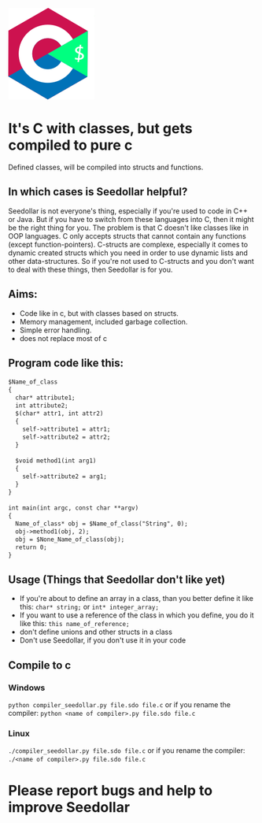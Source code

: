 ![Seedollar Logo](Logo.png)
# It's C with classes, but gets compiled to pure c
Defined classes, will be compiled into structs and functions.

## In which cases is Seedollar helpful?
Seedollar is not everyone's thing, especially if you're used to code in C++ or Java.
But if you have to switch from these languages into C, then it might be the right thing for you.
The problem is that C doesn't like classes like in OOP languages. C only accepts structs that cannot contain any functions (except function-pointers).
C-structs are complexe, especially it comes to dynamic created structs which you need in order to use dynamic lists and other data-structures.
So if you're not used to C-structs and you don't want to deal with these things, then Seedollar is
for you.

## Aims:
* Code like in c, but with classes based on structs. 
* Memory management, included garbage collection. 
* Simple error handling. 
* does not replace most of c

## Program code like this:
```
$Name_of_class 
{
  char* attribute1;
  int attribute2;
  $(char* attr1, int attr2)
  {
    self->attribute1 = attr1;
    self->attribute2 = attr2;
  }
  
  $void method1(int arg1)
  {
    self->attribute2 = arg1;
  }
}

int main(int argc, const char **argv)
{
  Name_of_class* obj = $Name_of_class("String", 0);
  obj->method1(obj, 2);
  obj = $None_Name_of_class(obj);
  return 0;
}
```

## Usage (Things that Seedollar don't like yet)
* If you're about to define an array in a class, than you better define it like this: `char* string;` or `int* integer_array;`
* If you want to use a reference of the class in which you define, you do it like this: `this name_of_reference;`
* don't define unions and other structs in a class
* Don't use Seedollar, if you don't use it in your code

## Compile to c
### Windows
`python compiler_seedollar.py file.sdo file.c`
or if you rename the compiler: `python <name of compiler>.py file.sdo file.c`
### Linux
`./compiler_seedollar.py file.sdo file.c`
or if you rename the compiler: `./<name of compiler>.py file.sdo file.c`

# Please report bugs and help to improve Seedollar
